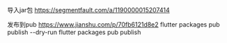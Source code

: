 导入jar包
https://segmentfault.com/a/1190000015207414

发布到pub
https://www.jianshu.com/p/70fb6121d8e2
flutter packages pub publish --dry-run
flutter packages pub publish